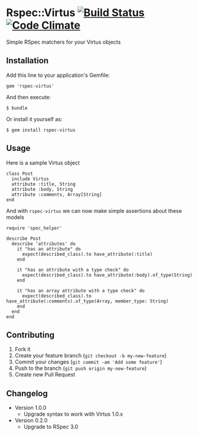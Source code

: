 # Rspec::Virtus [![Build Status](https://travis-ci.org/mikespokefire/rspec-virtus.png?branch=master)](https://travis-ci.org/mikespokefire/rspec-virtus) [![Code Climate](https://codeclimate.com/github/mikespokefire/rspec-virtus.png)](https://codeclimate.com/github/mikespokefire/rspec-virtus)

Simple RSpec matchers for your Virtus objects

## Installation

Add this line to your application's Gemfile:

    gem 'rspec-virtus'

And then execute:

    $ bundle

Or install it yourself as:

    $ gem install rspec-virtus

## Usage

Here is a sample Virtus object

    class Post
      include Virtus
      attribute :title, String
      attribute :body, String
      attribute :comments, Array[String]
    end

And with `rspec-virtus` we can now make simple assertions about these models

    require 'spec_helper'

    describe Post
      describe 'attributes' do
        it "has an attribute" do
          expect(described_class).to have_attribute(:title)
        end

        it "has an attribute with a type check" do
          expect(described_class).to have_attribute(:body).of_type(String)
        end

        it "has an array attribute with a type check" do
          expect(described_class).to have_attribute(:comments).of_type(Array, member_type: String)
        end
      end
    end

## Contributing

1. Fork it
2. Create your feature branch (`git checkout -b my-new-feature`)
3. Commit your changes (`git commit -am 'Add some feature'`)
4. Push to the branch (`git push origin my-new-feature`)
5. Create new Pull Request

## Changelog

- Version 1.0.0
    - Upgrade syntax to work with Virtus 1.0.x
- Version 0.2.0
    - Upgrade to RSpec 3.0
